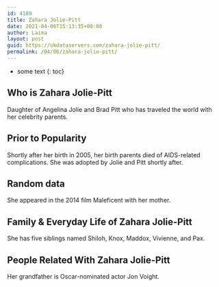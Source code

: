 ```yaml
---
id: 4189
title: Zahara Jolie-Pitt
date: 2021-04-06T15:13:35+00:00
author: Laima
layout: post
guid: https://ukdataservers.com/zahara-jolie-pitt/
permalink: /04/06/zahara-jolie-pitt/
---
```


* some text
{: toc}


## Who is Zahara Jolie-Pitt
                  
                  
                  
Daughter of Angelina Jolie and Brad Pitt who has traveled the world with her celebrity parents.
                  
              
            
              
            
                
                
                
## Prior to Popularity
                  
                  
                  
Shortly after her birth in 2005, her birth parents died of AIDS-related complications. She was adopted by Jolie and Pitt shortly after.
                  
              
            
              
            
                
                
                
## Random data
                  
                  
                  
She appeared in the 2014 film Maleficent with her mother.
                  
              
            
              
            
                
                
                
## Family & Everyday Life of Zahara Jolie-Pitt
                  
                  
                  
She has five siblings named Shiloh, Knox, Maddox, Vivienne, and Pax.
                  
              
            
              
            
                
                
                
## People Related With Zahara Jolie-Pitt
                  
                  
                  
Her grandfather is Oscar-nominated actor Jon Voight.
                  
              
            
              
            
                
              
            
              
              
            
            
              
            
          
          
          